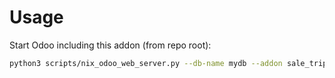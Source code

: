 # Usage

Start Odoo including this addon (from repo root):

```bash
python3 scripts/nix_odoo_web_server.py --db-name mydb --addon sale_triple_discount
```
